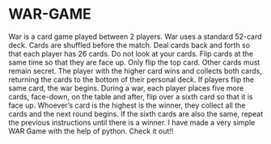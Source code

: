 # WAR-GAME
War is a card game played between 2 players. War uses a standard 52-card deck. Cards are shuffled before the match. Deal cards back and forth so that each player has 26 cards. Do not look at your cards.  Flip cards at the same time so that they are face up. Only flip the top card. Other cards must remain secret. 
The player with the higher card wins and collects both cards, returning the cards to the bottom of their personal deck. If players flip the same card, the war begins.
During a war, each player places five more cards, face-down, on the table and after, flip over a sixth card so that it is face up. Whoever’s card is the highest is the winner, they collect all the cards and the next round begins. If the sixth cards are also the same, repeat the previous instructions until there is a winner.
I have made a very simple WAR Game with the help of python. Check it out!!
